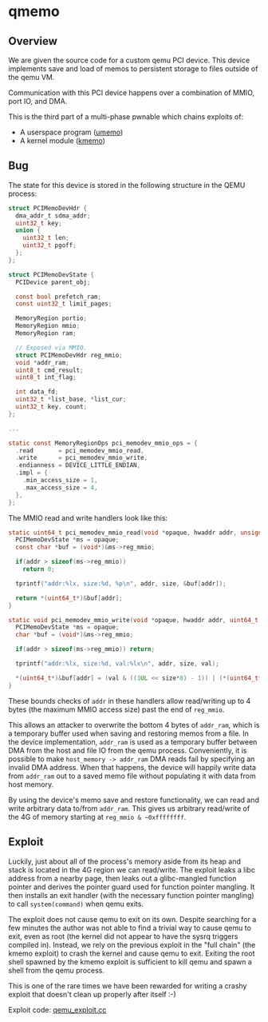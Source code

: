 # qmemo

## Overview

We are given the source code for a custom qemu PCI device. This device
implements save and load of memos to persistent storage to files outside
of the qemu VM.

Communication with this PCI device happens over a combination of MMIO,
port IO, and DMA.

This is the third part of a multi-phase pwnable which chains exploits
of:
 - A userspace program ([umemo](https://github.com/mmm-team/public-writeups/tree/main/seccon2023/pwn_umemo))
 - A kernel module ([kmemo](https://github.com/mmm-team/public-writeups/tree/main/seccon2023/pwn_kmemo))

## Bug

The state for this device is stored in the following structure in the
QEMU process:
```c
struct PCIMemoDevHdr {
  dma_addr_t sdma_addr;
  uint32_t key;
  union {
    uint32_t len;
    uint32_t pgoff;
  };
};

struct PCIMemoDevState {
  PCIDevice parent_obj;

  const bool prefetch_ram;
  const uint32_t limit_pages;

  MemoryRegion portio;
  MemoryRegion mmio;
  MemoryRegion ram;

  // Exposed via MMIO.
  struct PCIMemoDevHdr reg_mmio;
  void *addr_ram;
  uint8_t cmd_result;
  uint8_t int_flag;

  int data_fd;
  uint32_t *list_base, *list_cur;
  uint32_t key, count;
};

...

static const MemoryRegionOps pci_memodev_mmio_ops = {
  .read       = pci_memodev_mmio_read,
  .write      = pci_memodev_mmio_write,
  .endianness = DEVICE_LITTLE_ENDIAN,
  .impl = {
    .min_access_size = 1,
    .max_access_size = 4,
  },
};
```

The MMIO read and write handlers look like this:
```c
static uint64_t pci_memodev_mmio_read(void *opaque, hwaddr addr, unsigned size) {
  PCIMemoDevState *ms = opaque;
  const char *buf = (void*)&ms->reg_mmio;

  if(addr > sizeof(ms->reg_mmio))
    return 0;

  tprintf("addr:%lx, size:%d, %p\n", addr, size, &buf[addr]);

  return *(uint64_t*)&buf[addr];
}

static void pci_memodev_mmio_write(void *opaque, hwaddr addr, uint64_t val, unsigned size) {
  PCIMemoDevState *ms = opaque;
  char *buf = (void*)&ms->reg_mmio;

  if(addr > sizeof(ms->reg_mmio)) return;

  tprintf("addr:%lx, size:%d, val:%lx\n", addr, size, val);

  *(uint64_t*)&buf[addr] = (val & ((1UL << size*8) - 1)) | (*(uint64_t*)&buf[addr] & ~((1UL << size*8) - 1));
}
```

These bounds checks of `addr` in these handlers allow read/writing up to
4 bytes (the maximum MMIO access size) past the end of `reg_mmio`.

This allows an attacker to overwrite the bottom 4 bytes of `addr_ram`,
which is a temporary buffer used when saving and restoring memos from a
file. In the device implementation, `addr_ram` is used as a temporary
buffer between DMA from the host and file IO from the qemu process.
Conveniently, it is possible to make `host_memory -> addr_ram` DMA reads
fail by specifying an invalid DMA address. When that happens, the device
will happily write data from `addr_ram` out to a saved memo file without
populating it with data from host memory.

By using the device's memo save and restore functionality, we can read
and write arbitrary data to/from `addr_ram`. This gives us arbitrary
read/write of the 4G of memory starting at `reg_mmio & ~0xffffffff`.

## Exploit

Luckily, just about all of the process's memory aside from its heap and
stack is located in the 4G region we can read/write. The exploit leaks a
libc address from a nearby page, then leaks out a glibc-mangled function
pointer and derives the pointer guard used for function pointer
mangling. It then installs an exit handler (with the necessary function
pointer mangling) to call `system(command)` when qemu exits.

The exploit does not cause qemu to exit on its own. Despite searching
for a few minutes the author was not able to find a trivial way to cause
qemu to exit, even as root (the kernel did not appear to have the sysrq
triggers compiled in). Instead, we rely on the previous exploit in the
"full chain" (the kmemo exploit) to crash the kernel and cause qemu to
exit. Exiting the root shell spawned by the kmemo exploit is sufficient
to kill qemu and spawn a shell from the qemu process.

This is one of the rare times we have been rewarded for writing a crashy
exploit that doesn't clean up properly after itself :-)

Exploit code: [qemu_exploit.cc](qemu_exploit.cc)
